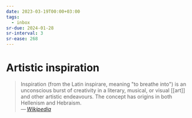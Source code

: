 ```yaml
---
date: 2023-03-19T00:00+03:00
tags:
  - inbox
sr-due: 2024-01-28
sr-interval: 3
sr-ease: 268
---
```


# Artistic inspiration

> Inspiration (from the Latin inspirare, meaning "to breathe into") is an
> unconscious burst of creativity in a literary, musical, or visual [[art]] and
> other artistic endeavours. The concept has origins in both Hellenism and
> Hebraism.\
> — <cite>[Wikipedia](https://en.wikipedia.org/wiki/Artistic_inspiration)</cite>
